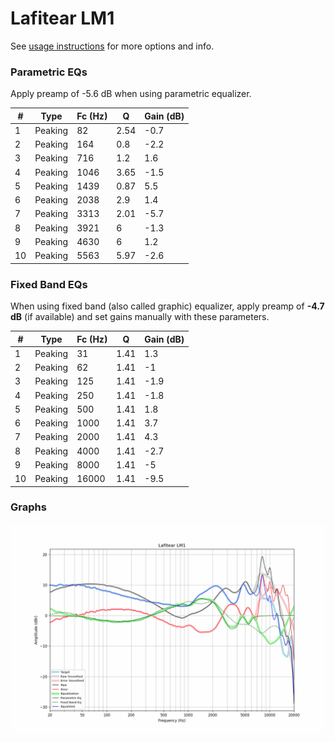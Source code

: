 # Lafitear LM1
See [usage instructions](https://github.com/jaakkopasanen/AutoEq#usage) for more options and info.

### Parametric EQs
Apply preamp of -5.6 dB when using parametric equalizer.

|   # | Type    |   Fc (Hz) |    Q |   Gain (dB) |
|-----|---------|-----------|------|-------------|
|   1 | Peaking |        82 | 2.54 |        -0.7 |
|   2 | Peaking |       164 | 0.8  |        -2.2 |
|   3 | Peaking |       716 | 1.2  |         1.6 |
|   4 | Peaking |      1046 | 3.65 |        -1.5 |
|   5 | Peaking |      1439 | 0.87 |         5.5 |
|   6 | Peaking |      2038 | 2.9  |         1.4 |
|   7 | Peaking |      3313 | 2.01 |        -5.7 |
|   8 | Peaking |      3921 | 6    |        -1.3 |
|   9 | Peaking |      4630 | 6    |         1.2 |
|  10 | Peaking |      5563 | 5.97 |        -2.6 |

### Fixed Band EQs
When using fixed band (also called graphic) equalizer, apply preamp of **-4.7 dB** (if available) and set gains manually with these parameters.

|   # | Type    |   Fc (Hz) |    Q |   Gain (dB) |
|-----|---------|-----------|------|-------------|
|   1 | Peaking |        31 | 1.41 |         1.3 |
|   2 | Peaking |        62 | 1.41 |        -1   |
|   3 | Peaking |       125 | 1.41 |        -1.9 |
|   4 | Peaking |       250 | 1.41 |        -1.8 |
|   5 | Peaking |       500 | 1.41 |         1.8 |
|   6 | Peaking |      1000 | 1.41 |         3.7 |
|   7 | Peaking |      2000 | 1.41 |         4.3 |
|   8 | Peaking |      4000 | 1.41 |        -2.7 |
|   9 | Peaking |      8000 | 1.41 |        -5   |
|  10 | Peaking |     16000 | 1.41 |        -9.5 |

### Graphs
![](./Lafitear%20LM1.png)
